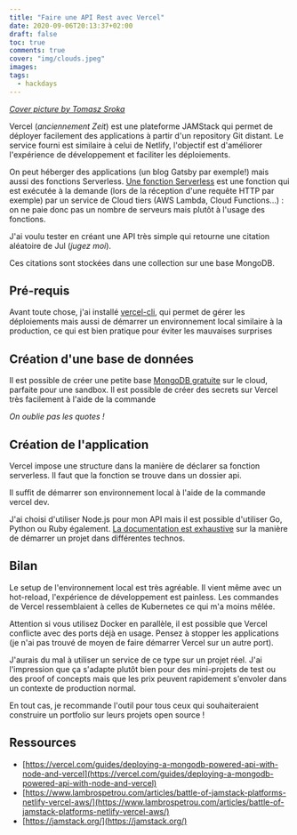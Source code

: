 ```yaml
---
title: "Faire une API Rest avec Vercel"
date: 2020-09-06T20:13:37+02:00
draft: false
toc: true
comments: true
cover: "img/clouds.jpeg"
images: 
tags:
  - hackdays
---
```




[*Cover picture by Tomasz Sroka*](https://unsplash.com/photos/A4AJVLFu-Ug)

Vercel (*anciennement Zeit*) est une plateforme JAMStack qui permet de déployer facilement des applications à partir d'un repository Git distant. Le service fourni est similaire à celui de Netlify, l'objectif est d'améliorer l'expérience de développement et faciliter les déploiements.

On peut héberger des applications (un blog Gatsby par exemple!) mais aussi des fonctions Serverless. [Une fonction Serverless](https://serverless-stack.com/chapters/fr/what-is-serverless.html) est une fonction qui est exécutée à la demande (lors de la réception d'une requête HTTP par exemple) par un service de Cloud tiers (AWS Lambda, Cloud Functions...) : on ne paie donc pas un nombre de serveurs mais plutôt à l'usage des fonctions. 

J'ai voulu tester en créant une API très simple qui retourne une citation aléatoire de Jul (*jugez moi*). 

Ces citations sont stockées dans une collection sur une base MongoDB.  

## Pré-requis

Avant toute chose, j'ai installé [vercel-cli](https://vercel.com/download), qui permet de gérer les déploiements mais aussi de démarrer un environnement local similaire à la production, ce qui est bien pratique pour éviter les mauvaises surprises

## Création d'une base de données

Il est possible de créer une petite base [MongoDB gratuite](http://cloud.mongodb.com/) sur le cloud, parfaite pour une sandbox.  Il est possible de créer des secrets sur Vercel très facilement à l'aide de la commande 

*On oublie pas les quotes !*

## Création de l'application

Vercel impose une structure dans la manière de déclarer sa fonction serverless. Il faut que la fonction se trouve dans un dossier api. 

Il suffit de démarrer son environnement local à l'aide de la commande vercel dev. 

J'ai choisi d'utiliser Node.js pour mon API mais il est possible d'utiliser Go, Python ou Ruby également. [La documentation est exhaustive](https://vercel.com/guides) sur la manière de démarrer un projet dans différentes technos. 

## Bilan

Le setup de l'environnement local est très agréable. Il vient même avec un hot-reload, l'expérience de développement est painless. Les commandes de Vercel ressemblaient à celles de Kubernetes ce qui m'a moins mêlée. 

Attention si vous utilisez Docker en parallèle, il est possible que Vercel conflicte avec des ports déjà en usage. Pensez à stopper les applications (je n'ai pas trouvé de moyen de faire démarrer Vercel sur un autre port). 

J'aurais du mal à utiliser un service de ce type sur un projet réel. J'ai l'impression que ça s'adapte plutôt bien pour des mini-projets de test ou des proof of concepts mais que les prix peuvent rapidement s'envoler dans un contexte de production normal. 

En tout cas, je recommande l'outil pour tous ceux qui souhaiteraient construire un portfolio sur leurs projets open source ! 

## Ressources

- [https://vercel.com/guides/deploying-a-mongodb-powered-api-with-node-and-vercel](https://vercel.com/guides/deploying-a-mongodb-powered-api-with-node-and-vercel)
- [https://www.lambrospetrou.com/articles/battle-of-jamstack-platforms-netlify-vercel-aws/](https://www.lambrospetrou.com/articles/battle-of-jamstack-platforms-netlify-vercel-aws/)
- [https://jamstack.org/](https://jamstack.org/)